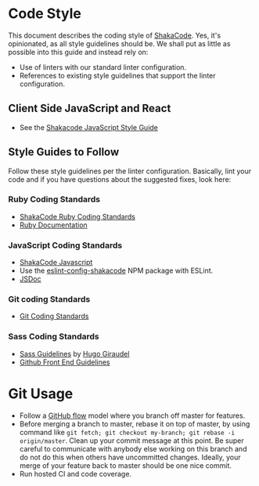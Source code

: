 # Code Style

This document describes the coding style of [ShakaCode](http://www.shakacode.com). Yes, it's opinionated, as all style guidelines should be. We shall put as little as possible into this guide and instead rely on:

- Use of linters with our standard linter configuration.
- References to existing style guidelines that support the linter configuration.

## Client Side JavaScript and React

- See the [Shakacode JavaScript Style Guide](https://github.com/shakacode/style-guide-javascript)

## Style Guides to Follow

Follow these style guidelines per the linter configuration. Basically, lint your code and if you have questions about the suggested fixes, look here:

### Ruby Coding Standards

- [ShakaCode Ruby Coding Standards](https://github.com/shakacode/style-guide-ruby)
- [Ruby Documentation](http://guides.rubyonrails.org/api_documentation_guidelines.html)

### JavaScript Coding Standards

- [ShakaCode Javascript](https://github.com/shakacode/style-guide-javascript)
- Use the [eslint-config-shakacode](https://github.com/shakacode/style-guide-javascript/tree/master/packages/eslint-config-shakacode) NPM package with ESLint.
- [JSDoc](http://usejsdoc.org/)

### Git coding Standards

- [Git Coding Standards](https://git-scm.com/docs/CodingGuidelines)

### Sass Coding Standards

- [Sass Guidelines](http://sass-guidelin.es/) by [Hugo Giraudel](http://hugogiraudel.com/)
- [Github Front End Guidelines](http://primercss.io/guidelines/)

# Git Usage

- Follow a [GitHub flow](https://docs.github.com/en/get-started/using-github/github-flow) model where you branch off master for features.
- Before merging a branch to master, rebase it on top of master, by using command like `git fetch; git checkout my-branch; git rebase -i origin/master`. Clean up your commit message at this point. Be super careful to communicate with anybody else working on this branch and do not do this when others have uncommitted changes. Ideally, your merge of your feature back to master should be one nice commit.
- Run hosted CI and code coverage.
